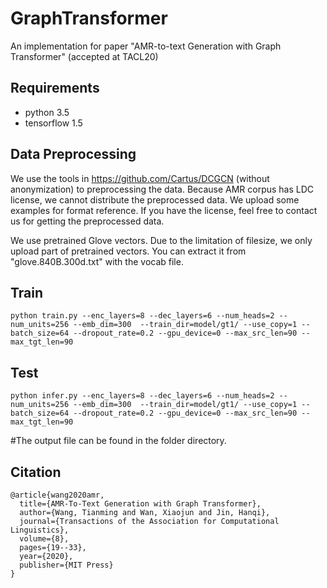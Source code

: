 # GraphTransformer
An implementation for paper "AMR-to-text Generation with Graph Transformer" (accepted at TACL20)



## Requirements
* python 3.5
* tensorflow 1.5

## Data Preprocessing
We use the tools in https://github.com/Cartus/DCGCN (without anonymization) to preprocessing the data. Because AMR corpus has LDC license, we cannot distribute the preprocessed data. We upload some examples for format reference. If you have the license, feel free to contact us for getting the preprocessed data.

We use pretrained Glove vectors. Due to the limitation of filesize, we only upload part of pretrained vectors. You can extract it from "glove.840B.300d.txt" with the vocab file.

## Train
```
python train.py --enc_layers=8 --dec_layers=6 --num_heads=2 --num_units=256 --emb_dim=300  --train_dir=model/gt1/ --use_copy=1 --batch_size=64 --dropout_rate=0.2 --gpu_device=0 --max_src_len=90 --max_tgt_len=90
```

## Test
```
python infer.py --enc_layers=8 --dec_layers=6 --num_heads=2 --num_units=256 --emb_dim=300  --train_dir=model/gt1/ --use_copy=1 --batch_size=64 --dropout_rate=0.2 --gpu_device=0 --max_src_len=90 --max_tgt_len=90
```
#The output file can be found in the  folder directory.

## Citation
```
@article{wang2020amr,
  title={AMR-To-Text Generation with Graph Transformer},
  author={Wang, Tianming and Wan, Xiaojun and Jin, Hanqi},
  journal={Transactions of the Association for Computational Linguistics},
  volume={8},
  pages={19--33},
  year={2020},
  publisher={MIT Press}
}
```
